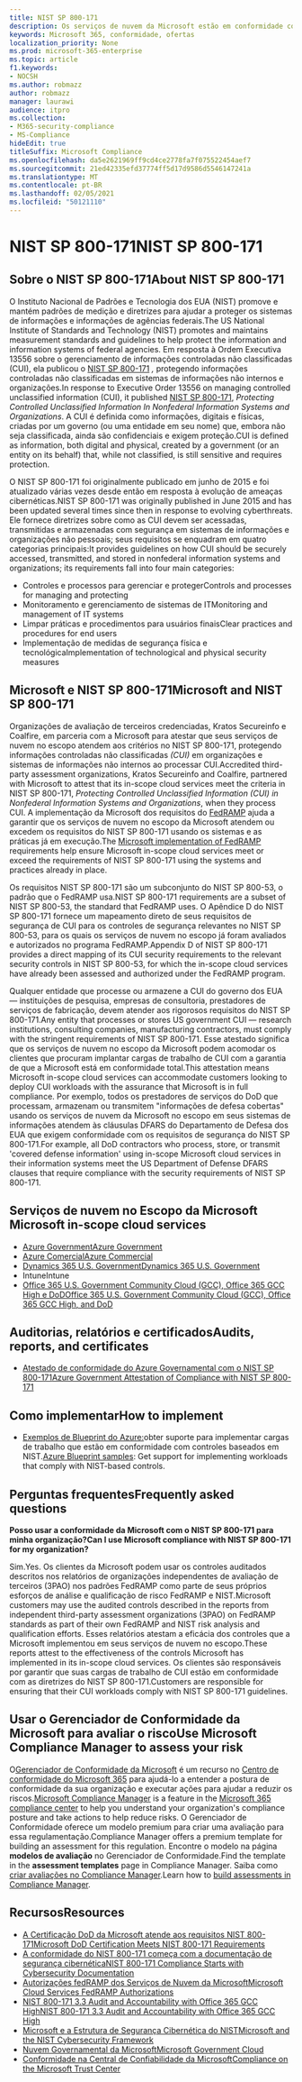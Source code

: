```yaml
---
title: NIST SP 800-171
description: Os serviços de nuvem da Microsoft estão em conformidade com as diretrizes NIST SP 800-171 para proteger informações controladas não classificadas (CUI) em sistemas de informações não essenciais.
keywords: Microsoft 365, conformidade, ofertas
localization_priority: None
ms.prod: microsoft-365-enterprise
ms.topic: article
f1.keywords:
- NOCSH
ms.author: robmazz
author: robmazz
manager: laurawi
audience: itpro
ms.collection:
- M365-security-compliance
- MS-Compliance
hideEdit: true
titleSuffix: Microsoft Compliance
ms.openlocfilehash: da5e2621969ff9cd4ce2778fa7f075522454aef7
ms.sourcegitcommit: 21ed42335efd37774ff5d17d9586d5546147241a
ms.translationtype: MT
ms.contentlocale: pt-BR
ms.lasthandoff: 02/05/2021
ms.locfileid: "50121110"
---
```

# <a name="nist-sp-800-171"></a><span data-ttu-id="8a657-104">NIST SP 800-171</span><span class="sxs-lookup"><span data-stu-id="8a657-104">NIST SP 800-171</span></span>

## <a name="about-nist-sp-800-171"></a><span data-ttu-id="8a657-105">Sobre o NIST SP 800-171</span><span class="sxs-lookup"><span data-stu-id="8a657-105">About NIST SP 800-171</span></span>

<span data-ttu-id="8a657-106">O Instituto Nacional de Padrões e Tecnologia dos EUA (NIST) promove e mantém padrões de medição e diretrizes para ajudar a proteger os sistemas de informações e informações de agências federais.</span><span class="sxs-lookup"><span data-stu-id="8a657-106">The US National Institute of Standards and Technology (NIST) promotes and maintains measurement standards and guidelines to help protect the information and information systems of federal agencies.</span></span> <span data-ttu-id="8a657-107">Em resposta à Ordem Executiva 13556 sobre o gerenciamento de informações controladas não classificadas (CUI), ela publicou o [NIST SP 800-171](https://csrc.nist.gov/publications/detail/sp/800-171/rev-1/final) *,* protegendo informações controladas não classificadas em sistemas de informações não internos e organizações.</span><span class="sxs-lookup"><span data-stu-id="8a657-107">In response to Executive Order 13556 on managing controlled unclassified information (CUI), it published [NIST SP 800-171](https://csrc.nist.gov/publications/detail/sp/800-171/rev-1/final), *Protecting Controlled Unclassified Information In Nonfederal Information Systems and Organizations*.</span></span> <span data-ttu-id="8a657-108">A CUI é definida como informações, digitais e físicas, criadas por um governo (ou uma entidade em seu nome) que, embora não seja classificada, ainda são confidenciais e exigem proteção.</span><span class="sxs-lookup"><span data-stu-id="8a657-108">CUI is defined as information, both digital and physical, created by a government (or an entity on its behalf) that, while not classified, is still sensitive and requires protection.</span></span>

<span data-ttu-id="8a657-109">O NIST SP 800-171 foi originalmente publicado em junho de 2015 e foi atualizado várias vezes desde então em resposta à evolução de ameaças cibernéticas.</span><span class="sxs-lookup"><span data-stu-id="8a657-109">NIST SP 800-171 was originally published in June 2015 and has been updated several times since then in response to evolving cyberthreats.</span></span> <span data-ttu-id="8a657-110">Ele fornece diretrizes sobre como as CUI devem ser acessadas, transmitidas e armazenadas com segurança em sistemas de informações e organizações não pessoais; seus requisitos se enquadram em quatro categorias principais:</span><span class="sxs-lookup"><span data-stu-id="8a657-110">It provides guidelines on how CUI should be securely accessed, transmitted, and stored in nonfederal information systems and organizations; its requirements fall into four main categories:</span></span>

- <span data-ttu-id="8a657-111">Controles e processos para gerenciar e proteger</span><span class="sxs-lookup"><span data-stu-id="8a657-111">Controls and processes for managing and protecting</span></span>
- <span data-ttu-id="8a657-112">Monitoramento e gerenciamento de sistemas de IT</span><span class="sxs-lookup"><span data-stu-id="8a657-112">Monitoring and management of IT systems</span></span>
- <span data-ttu-id="8a657-113">Limpar práticas e procedimentos para usuários finais</span><span class="sxs-lookup"><span data-stu-id="8a657-113">Clear practices and procedures for end users</span></span>
- <span data-ttu-id="8a657-114">Implementação de medidas de segurança física e tecnológica</span><span class="sxs-lookup"><span data-stu-id="8a657-114">Implementation of technological and physical security measures</span></span>

## <a name="microsoft-and-nist-sp-800-171"></a><span data-ttu-id="8a657-115">Microsoft e NIST SP 800-171</span><span class="sxs-lookup"><span data-stu-id="8a657-115">Microsoft and NIST SP 800-171</span></span>

<span data-ttu-id="8a657-116">Organizações de avaliação de terceiros credenciadas, Kratos Secureinfo e Coalfire, em parceria com a Microsoft para atestar que seus serviços de nuvem no escopo atendem aos critérios no NIST SP 800-171, protegendo informações controladas não classificadas *(CUI)* em organizações e sistemas de informações não internos ao processar CUI.</span><span class="sxs-lookup"><span data-stu-id="8a657-116">Accredited third-party assessment organizations, Kratos Secureinfo and Coalfire, partnered with Microsoft to attest that its in-scope cloud services meet the criteria in NIST SP 800-171, *Protecting Controlled Unclassified Information (CUI) in Nonfederal Information Systems and Organizations*, when they process CUI.</span></span> <span data-ttu-id="8a657-117">A implementação da Microsoft dos requisitos do [FedRAMP](offering-fedramp.md) ajuda a garantir que os serviços de nuvem no escopo da Microsoft atendem ou excedem os requisitos do NIST SP 800-171 usando os sistemas e as práticas já em execução.</span><span class="sxs-lookup"><span data-stu-id="8a657-117">The [Microsoft implementation of FedRAMP](offering-fedramp.md) requirements help ensure Microsoft in-scope cloud services meet or exceed the requirements of NIST SP 800-171 using the systems and practices already in place.</span></span>

<span data-ttu-id="8a657-118">Os requisitos NIST SP 800-171 são um subconjunto do NIST SP 800-53, o padrão que o FedRAMP usa.</span><span class="sxs-lookup"><span data-stu-id="8a657-118">NIST SP 800-171 requirements are a subset of NIST SP 800-53, the standard that FedRAMP uses.</span></span> <span data-ttu-id="8a657-119">O Apêndice D do NIST SP 800-171 fornece um mapeamento direto de seus requisitos de segurança de CUI para os controles de segurança relevantes no NIST SP 800-53, para os quais os serviços de nuvem no escopo já foram avaliados e autorizados no programa FedRAMP.</span><span class="sxs-lookup"><span data-stu-id="8a657-119">Appendix D of NIST SP 800-171 provides a direct mapping of its CUI security requirements to the relevant security controls in NIST SP 800-53, for which the in-scope cloud services have already been assessed and authorized under the FedRAMP program.</span></span>

<span data-ttu-id="8a657-120">Qualquer entidade que processe ou armazene a CUI do governo dos EUA — instituições de pesquisa, empresas de consultoria, prestadores de serviços de fabricação, devem atender aos rigorosos requisitos do NIST SP 800-171.</span><span class="sxs-lookup"><span data-stu-id="8a657-120">Any entity that processes or stores US government CUI — research institutions, consulting companies, manufacturing contractors, must comply with the stringent requirements of NIST SP 800-171.</span></span> <span data-ttu-id="8a657-121">Esse atestado significa que os serviços de nuvem no escopo da Microsoft podem acomodar os clientes que procuram implantar cargas de trabalho de CUI com a garantia de que a Microsoft está em conformidade total.</span><span class="sxs-lookup"><span data-stu-id="8a657-121">This attestation means Microsoft in-scope cloud services can accommodate customers looking to deploy CUI workloads with the assurance that Microsoft is in full compliance.</span></span> <span data-ttu-id="8a657-122">Por exemplo, todos os prestadores de serviços do DoD que processam, armazenam ou transmitem "informações de defesa cobertas" usando os serviços de nuvem da Microsoft no escopo em seus sistemas de informações atendem às cláusulas DFARS do Departamento de Defesa dos EUA que exigem conformidade com os requisitos de segurança do NIST SP 800-171.</span><span class="sxs-lookup"><span data-stu-id="8a657-122">For example, all DoD contractors who process, store, or transmit 'covered defense information' using in-scope Microsoft cloud services in their information systems meet the US Department of Defense DFARS clauses that require compliance with the security requirements of NIST SP 800-171.</span></span>

## <a name="microsoft-in-scope-cloud-services"></a><span data-ttu-id="8a657-123">Serviços de nuvem no Escopo da Microsoft </span><span class="sxs-lookup"><span data-stu-id="8a657-123">Microsoft in-scope cloud services</span></span>

- [<span data-ttu-id="8a657-124">Azure Government</span><span class="sxs-lookup"><span data-stu-id="8a657-124">Azure Government</span></span>](https://aka.ms/AzureCompliance)
- [<span data-ttu-id="8a657-125">Azure Comercial</span><span class="sxs-lookup"><span data-stu-id="8a657-125">Azure Commercial</span></span>](https://azure.microsoft.com/resources/microsoft-azure-compliance-offerings/)
- [<span data-ttu-id="8a657-126">Dynamics 365 U.S. Government</span><span class="sxs-lookup"><span data-stu-id="8a657-126">Dynamics 365 U.S. Government</span></span>](https://aka.ms/d365-compliance-list)
- <span data-ttu-id="8a657-127">Intune</span><span class="sxs-lookup"><span data-stu-id="8a657-127">Intune</span></span>
- [<span data-ttu-id="8a657-128">Office 365 U.S. Government Community Cloud (GCC), Office 365 GCC High e DoD</span><span class="sxs-lookup"><span data-stu-id="8a657-128">Office 365 U.S. Government Community Cloud (GCC), Office 365 GCC High, and DoD</span></span>](https://aka.ms/o365-compliance-framework)

## <a name="audits-reports-and-certificates"></a><span data-ttu-id="8a657-129">Auditorias, relatórios e certificados</span><span class="sxs-lookup"><span data-stu-id="8a657-129">Audits, reports, and certificates</span></span>

- [<span data-ttu-id="8a657-130">Atestado de conformidade do Azure Governamental com o NIST SP 800-171</span><span class="sxs-lookup"><span data-stu-id="8a657-130">Azure Government Attestation of Compliance with NIST SP 800-171</span></span>](https://aka.ms/Azure-NIST-800-171)

## <a name="how-to-implement"></a><span data-ttu-id="8a657-131">Como implementar</span><span class="sxs-lookup"><span data-stu-id="8a657-131">How to implement</span></span>

- <span data-ttu-id="8a657-132">[Exemplos de Blueprint do Azure:](/azure/governance/blueprints/samples/)obter suporte para implementar cargas de trabalho que estão em conformidade com controles baseados em NIST.</span><span class="sxs-lookup"><span data-stu-id="8a657-132">[Azure Blueprint samples](/azure/governance/blueprints/samples/): Get support for implementing workloads that comply with NIST-based controls.</span></span>

## <a name="frequently-asked-questions"></a><span data-ttu-id="8a657-133">Perguntas frequentes</span><span class="sxs-lookup"><span data-stu-id="8a657-133">Frequently asked questions</span></span>

<span data-ttu-id="8a657-134">**Posso usar a conformidade da Microsoft com o NIST SP 800-171 para minha organização?**</span><span class="sxs-lookup"><span data-stu-id="8a657-134">**Can I use Microsoft compliance with NIST SP 800-171 for my organization?**</span></span>

<span data-ttu-id="8a657-135">Sim.</span><span class="sxs-lookup"><span data-stu-id="8a657-135">Yes.</span></span> <span data-ttu-id="8a657-136">Os clientes da Microsoft podem usar os controles auditados descritos nos relatórios de organizações independentes de avaliação de terceiros (3PAO) nos padrões FedRAMP como parte de seus próprios esforços de análise e qualificação de risco FedRAMP e NIST.</span><span class="sxs-lookup"><span data-stu-id="8a657-136">Microsoft customers may use the audited controls described in the reports from independent third-party assessment organizations (3PAO) on FedRAMP standards as part of their own FedRAMP and NIST risk analysis and qualification efforts.</span></span> <span data-ttu-id="8a657-137">Esses relatórios atestam a eficácia dos controles que a Microsoft implementou em seus serviços de nuvem no escopo.</span><span class="sxs-lookup"><span data-stu-id="8a657-137">These reports attest to the effectiveness of the controls Microsoft has implemented in its in-scope cloud services.</span></span> <span data-ttu-id="8a657-138">Os clientes são responsáveis por garantir que suas cargas de trabalho de CUI estão em conformidade com as diretrizes do NIST SP 800-171.</span><span class="sxs-lookup"><span data-stu-id="8a657-138">Customers are responsible for ensuring that their CUI workloads comply with NIST SP 800-171 guidelines.</span></span>

## <a name="use-microsoft-compliance-manager-to-assess-your-risk"></a><span data-ttu-id="8a657-139">Usar o Gerenciador de Conformidade da Microsoft para avaliar o risco</span><span class="sxs-lookup"><span data-stu-id="8a657-139">Use Microsoft Compliance Manager to assess your risk</span></span>

<span data-ttu-id="8a657-140">O[Gerenciador de Conformidade da Microsoft](/microsoft-365/compliance/compliance-manager) é um recurso no [Centro de conformidade do Microsoft 365](/microsoft-365/compliance/microsoft-365-compliance-center) para ajudá-lo a entender a postura de conformidade da sua organização e executar ações para ajudar a reduzir os riscos.</span><span class="sxs-lookup"><span data-stu-id="8a657-140">[Microsoft Compliance Manager](/microsoft-365/compliance/compliance-manager) is a feature in the [Microsoft 365 compliance center](/microsoft-365/compliance/microsoft-365-compliance-center) to help you understand your organization's compliance posture and take actions to help reduce risks.</span></span> <span data-ttu-id="8a657-141">O Gerenciador de Conformidade oferece um modelo premium para criar uma avaliação para essa regulamentação.</span><span class="sxs-lookup"><span data-stu-id="8a657-141">Compliance Manager offers a premium template for building an assessment for this regulation.</span></span> <span data-ttu-id="8a657-142">Encontre o modelo na página **modelos de avaliação** no Gerenciador de Conformidade.</span><span class="sxs-lookup"><span data-stu-id="8a657-142">Find the template in the **assessment templates** page in Compliance Manager.</span></span> <span data-ttu-id="8a657-143">Saiba como [criar avaliações no Compliance Manager](/microsoft-365/compliance/compliance-manager-assessments).</span><span class="sxs-lookup"><span data-stu-id="8a657-143">Learn how to [build assessments in Compliance Manager](/microsoft-365/compliance/compliance-manager-assessments).</span></span>

## <a name="resources"></a><span data-ttu-id="8a657-144">Recursos</span><span class="sxs-lookup"><span data-stu-id="8a657-144">Resources</span></span>

- [<span data-ttu-id="8a657-145">A Certificação DoD da Microsoft atende aos requisitos NIST 800-171</span><span class="sxs-lookup"><span data-stu-id="8a657-145">Microsoft DoD Certification Meets NIST 800-171 Requirements</span></span>](offering-DoD-DISA-L2-L4-L5.md)
- [<span data-ttu-id="8a657-146">A conformidade do NIST 800-171 começa com a documentação de segurança cibernética</span><span class="sxs-lookup"><span data-stu-id="8a657-146">NIST 800-171 Compliance Starts with Cybersecurity Documentation</span></span>](https://www.nist800171.com/)
- [<span data-ttu-id="8a657-147">Autorizações fedRAMP dos Serviços de Nuvem da Microsoft</span><span class="sxs-lookup"><span data-stu-id="8a657-147">Microsoft Cloud Services FedRAMP Authorizations</span></span>](https://marketplace.fedramp.gov/index.html?status=Compliant&sort=productName#/products)
- [<span data-ttu-id="8a657-148">NIST 800-171 3.3 Audit and Accountability with Office 365 GCC High</span><span class="sxs-lookup"><span data-stu-id="8a657-148">NIST 800-171 3.3 Audit and Accountability with Office 365 GCC High</span></span>](https://info.summit7systems.com/blog/nist-3.3-audit-and-accountability-with-office-365)
- [<span data-ttu-id="8a657-149">Microsoft e a Estrutura de Segurança Cibernética do NIST</span><span class="sxs-lookup"><span data-stu-id="8a657-149">Microsoft and the NIST Cybersecurity Framework</span></span>](offering-nist-csf.md)
- [<span data-ttu-id="8a657-150">Nuvem Governamental da Microsoft</span><span class="sxs-lookup"><span data-stu-id="8a657-150">Microsoft Government Cloud</span></span>](https://www.microsoft.com/enterprise/government)
- [<span data-ttu-id="8a657-151">Conformidade na Central de Confiabilidade da Microsoft</span><span class="sxs-lookup"><span data-stu-id="8a657-151">Compliance on the Microsoft Trust Center</span></span>](https://www.microsoft.com/trust-center/compliance/compliance-overview)
